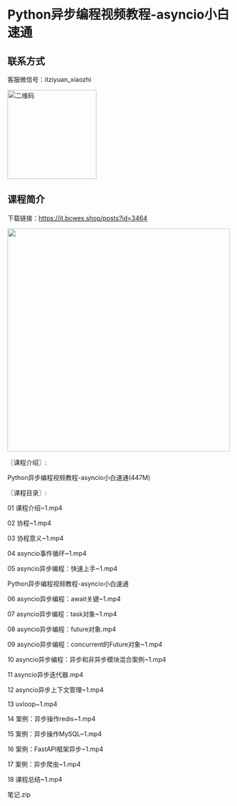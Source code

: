 # Python异步编程视频教程-asyncio小白速通

## 联系方式

客服微信号：itziyuan_xiaozhi

<img src="https://ziyuanyun.oss-cn-guangzhou.aliyuncs.com/common/20240614073449/666b82192834a.jpg" width="200" height="200" alt="二维码">

## 课程简介

下载链接：https://it.bcwex.shop/posts?id=3464

<img src="https://ziyuanyun.oss-cn-guangzhou.aliyuncs.com/yun/20240515185159/664493cf573f4.jpg" width="500" alt="">

  〖课程介绍〗:

 Python异步编程视频教程-asyncio小白速通(447M)

 〖课程目录〗:

 01 课程介绍~1.mp4

 02 协程~1.mp4

 03 协程意义~1.mp4

 04 asyncio事件循环~1.mp4

 05 asyncio异步编程：快速上手~1.mp4

 Python异步编程视频教程-asyncio小白速通



 06 asyncio异步编程：await关键~1.mp4

 07 asyncio异步编程：task对象~1.mp4

 08 asyncio异步编程：future对象.mp4

 09 asyncio异步编程：concurrent的Future对象~1.mp4

 10 asyncio异步编程：异步和非异步模块混合案例~1.mp4

 11 asyncio异步迭代器.mp4

 12 asyncio异步上下文管理~1.mp4

 13 uvloop~1.mp4

 14 案例：异步操作redis~1.mp4

 15 案例：异步操作MySQL~1.mp4

 16 案例：FastAPI框架异步~1.mp4

 17 案例：异步爬虫~1.mp4

 18 课程总结~1.mp4

 笔记.zip

  
